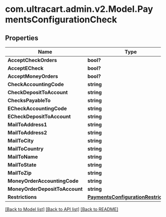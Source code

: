 # com.ultracart.admin.v2.Model.PaymentsConfigurationCheck
## Properties

Name | Type | Description | Notes
------------ | ------------- | ------------- | -------------
**AcceptCheckOrders** | **bool?** |  | [optional] 
**AcceptECheck** | **bool?** |  | [optional] 
**AcceptMoneyOrders** | **bool?** |  | [optional] 
**CheckAccountingCode** | **string** |  | [optional] 
**CheckDepositToAccount** | **string** |  | [optional] 
**ChecksPayableTo** | **string** |  | [optional] 
**ECheckAccountingCode** | **string** |  | [optional] 
**ECheckDepositToAccount** | **string** |  | [optional] 
**MailToAddress1** | **string** |  | [optional] 
**MailToAddress2** | **string** |  | [optional] 
**MailToCity** | **string** |  | [optional] 
**MailToCountry** | **string** |  | [optional] 
**MailToName** | **string** |  | [optional] 
**MailToState** | **string** |  | [optional] 
**MailToZip** | **string** |  | [optional] 
**MoneyOrderAccountingCode** | **string** |  | [optional] 
**MoneyOrderDepositToAccount** | **string** |  | [optional] 
**Restrictions** | [**PaymentsConfigurationRestrictions**](PaymentsConfigurationRestrictions.md) |  | [optional] 


[[Back to Model list]](../README.md#documentation-for-models) [[Back to API list]](../README.md#documentation-for-api-endpoints) [[Back to README]](../README.md)

